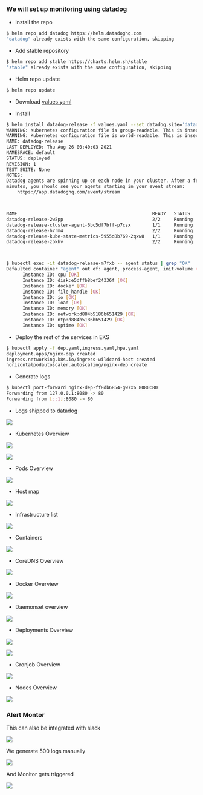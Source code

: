### We will set up monitoring using datadog

- Install the repo

```bash
$ helm repo add datadog https://helm.datadoghq.com 
"datadog" already exists with the same configuration, skipping
```

- Add stable repository

```bash
$ helm repo add stable https://charts.helm.sh/stable
"stable" already exists with the same configuration, skipping

```

- Helm repo update

```bash
$ helm repo update
```

- Download [values.yaml](https://github.com/DataDog/helm-charts/blob/main/charts/datadog/values.yaml)

- Install

```bash
$ helm install datadog-release -f values.yaml --set datadog.site='datadoghq.com' --set datadog.apiKey='43be5f5f323690b33cabe30f946d6a10' datadog/datadog
WARNING: Kubernetes configuration file is group-readable. This is insecure. Location: /Users/ankitsinghrathi/Ankit/workspace/devops-essentials/terraform/aws/task-030-creating-eks/kubeconfig
WARNING: Kubernetes configuration file is world-readable. This is insecure. Location: /Users/ankitsinghrathi/Ankit/workspace/devops-essentials/terraform/aws/task-030-creating-eks/kubeconfig
NAME: datadog-release
LAST DEPLOYED: Thu Aug 26 00:40:03 2021
NAMESPACE: default
STATUS: deployed
REVISION: 1
TEST SUITE: None
NOTES:
Datadog agents are spinning up on each node in your cluster. After a few
minutes, you should see your agents starting in your event stream:
    https://app.datadoghq.com/event/stream



NAME                                                  READY   STATUS    RESTARTS   AGE
datadog-release-2w2pp                                 2/2     Running   0          59s
datadog-release-cluster-agent-6bc5df7bff-p7csx        1/1     Running   0          58s
datadog-release-h7rm4                                 2/2     Running   0          59s
datadog-release-kube-state-metrics-5955d8b769-2qxw8   1/1     Running   0          58s
datadog-release-zbkhv                                 2/2     Running   0          59s



$ kubectl exec -it datadog-release-m7fxb -- agent status | grep "OK"  
Defaulted container "agent" out of: agent, process-agent, init-volume (init), init-config (init)
      Instance ID: cpu [OK]
      Instance ID: disk:e5dffb8bef24336f [OK]
      Instance ID: docker [OK]
      Instance ID: file_handle [OK]
      Instance ID: io [OK]
      Instance ID: load [OK]
      Instance ID: memory [OK]
      Instance ID: network:d884b5186b651429 [OK]
      Instance ID: ntp:d884b5186b651429 [OK]
      Instance ID: uptime [OK]


```

- Deploy the rest of the services in EKS

```bash
$ kubectl apply -f dep.yaml,ingress.yaml,hpa.yaml
deployment.apps/nginx-dep created
ingress.networking.k8s.io/ingress-wildcard-host created
horizontalpodautoscaler.autoscaling/nginx-dep create
```

- Generate logs

```bash
$ kubectl port-forward nginx-dep-ff8db6854-gw7x6 8080:80
Forwarding from 127.0.0.1:8080 -> 80
Forwarding from [::1]:8080 -> 80
```


- Logs shipped to datadog

![](.ReadMe_images/logs-shipped.png)


- Kubernetes Overview

![](.ReadMe_images/kubernetes-overview.png)

![](.ReadMe_images/k8s-overview.png)

- Pods Overview

![](.ReadMe_images/pods-overview.png)


- Host map

![](.ReadMe_images/hostmap.png)

- Infrastructure list

![](.ReadMe_images/infra-list.png)

- Containers

![](.ReadMe_images/containers.png)

- CoreDNS Overview

![](.ReadMe_images/coredns-overview.png)

- Docker Overview

![](.ReadMe_images/docker-overview.png)

- Daemonset overview

![](.ReadMe_images/daemonset-overview.png)

- Deployments Overview

![](.ReadMe_images/deployments-overview.png)

![](.ReadMe_images/deployment-overview2.png)

- Cronjob Overview

![](.ReadMe_images/cronjob-overview.png)

- Nodes Overview

![](.ReadMe_images/nodes-overview.png)




### Alert Montor

This can also be integrated with slack

![](.ReadMe_images/alert.png)

We generate 500 logs manually

![](.ReadMe_images/generate500.png)

And Monitor gets triggered

![](.ReadMe_images/monitortriggered.png)